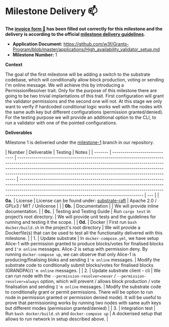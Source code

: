 # Milestone Delivery :mailbox:

**The [invoice form :pencil:](https://docs.google.com/forms/d/e/1FAIpQLSfmNYaoCgrxyhzgoKQ0ynQvnNRoTmgApz9NrMp-hd8mhIiO0A/viewform) has been filled out correctly for this milestone and the delivery is according to the official [milestone delivery guidelines](https://github.com/w3f/Grants-Program/blob/master/docs/Support%20Docs/milestone-deliverables-guidelines.md).**

- **Application Document:** https://github.com/w3f/Grants-Program/blob/master/applications/High_availability_validator_setup.md
- **Milestone Number:** 1

**Context**

The goal of the first milestone will be adding a switch to the substrate codebase, which will conditionally allow block production, voting or sending I'm online message. We will achieve this by introducing a PermissionResolver trait. Only for the purpose of this milestone there are going to be two trivial implantations of this trait. First configuration will grant the validator permissions and the second one will not. At this stage we only want to verify if hardcoded conditional logic works well with the nodes with the same auth key but different configurations (permission granted/denied). For the testing purpose we will provide an additional option to the CLI, to run a validator with one of the pointed configurations.

**Deliverables**

Milestone 1 is deliveried under the [milestone-1](https://github.com/bright/substrate-raft/tree/milestone-1) branch in our repository.

| Number  | Deliverable                   | Testing                                                                                                                                                                                                                                                                                                                 | Notes                                                                                                                                                                                                                                                                                                   |
| ------- | ----------------------------- | ----------------------------------------------------------------------------------------------------------------------------------------------------------------------------------------------------------------------------------------------------------------------------------------------------------------------- | ------------------------------------------------------------------------------------------------------------------------------------------------------------------------------------------------------------------------------------------------------------------------------------------------------- | --- |
| **0a.** | License                       | License can be found under: [substrate-raft](https://github.com/bright/substrate-raft/blob/milestone-1/LICENSE-GPL3)                                                                                                                                                                                                    | Apache 2.0 / GPLv3 / MIT / Unlicense                                                                                                                                                                                                                                                                    |     |
| **0b.** | Documentation                 |                                                                                                                                                                                                                                                                                                                         | We will provide inline documentation.                                                                                                                                                                                                                                                                   |
| **0c.** | Testing and Testing Guide     | Run `cargo test` in project’s root directory.                                                                                                                                                                                                                                                                           | We will provide unit tests and the guidelines for running and testing it the scope.                                                                                                                                                                                                                     |
| **0d.** | Docker                        | First run `bash docker/build.sh` in the project's root directory                                                                                                                                                                                                                                                        | We will provide a Dockerfile(s) that can be used to test all the functionality delivered with this milestone.                                                                                                                                                                                           |
| 1.      | Update substrate              | In `docker-compose.yml`, we have setup Alice-1 with permission granted to produce blocks/votes for finalised blocks and `I'm online` messages. Alice-2 is setup with permission deny. By running `docker-compose up`, we can observe that only Alice-1 is producing/finalising bloks and sending `I'm online` messages. | Modify the substrate code to conditionally submit blocks/votes for finalised blocks (GRANDPA)/`I'm online` messages.                                                                                                                                                                                    |
| 2.      | Update substrate client - cli | We can run node with the `--permission-resolver=never` / `--permission-resolver=always` option, which will prevent / allows block production / vote finalisation and sending `I'm online` messages.                                                                                                                     | Modify the substrate code to conditionally grant or permit permissions. There will be option to run node in permission granted or permission denied mode). It will be useful to prove that permissioning works by running two nodes with same auth keys but different modes (permission granted/denied) |
| 3.      | Integration test              | Run `bash docker/build.sh` and `docker-compose up`                                                                                                                                                                                                                                                                      | A dockerised setup that allows to run network in setup described above.                                                                                                                                                                                                                                 |
